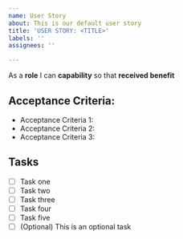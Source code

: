 ```yaml
---
name: User Story
about: This is our default user story
title: 'USER STORY: <TITLE>'
labels: ''
assignees: ''

---
```


As a **role** I can **capability** so that **received benefit**

## Acceptance Criteria:

- Acceptance Criteria 1:
- Acceptance Criteria 2:
- Acceptance Criteria 3:

## Tasks

- [ ] Task one
- [ ] Task two
- [ ] Task three
- [ ] Task four
- [ ] Task five
- [ ] \(Optional) This is an optional task
